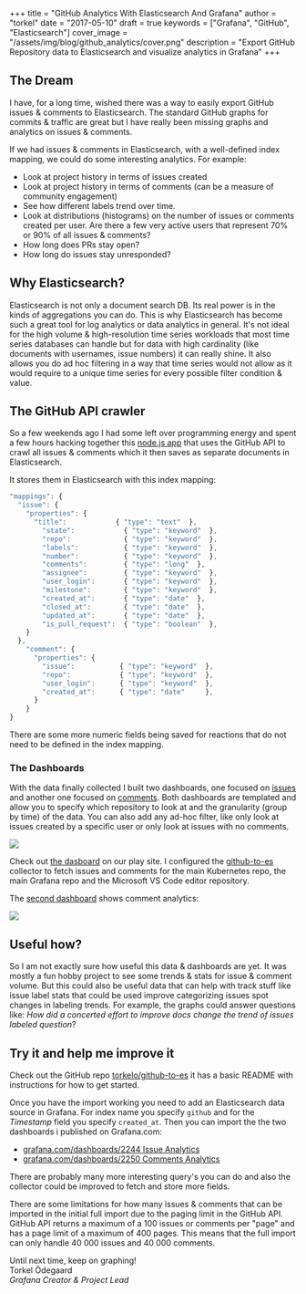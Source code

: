 +++
title = "GitHub Analytics With Elasticsearch And Grafana"
author = "torkel"
date = "2017-05-10"
draft = true
keywords = ["Grafana", "GitHub", "Elasticsearch"]
cover_image = "/assets/img/blog/github_analytics/cover.png"
description = "Export GitHub Repository data to Elasticsearch and visualize analytics in Grafana"
+++

## The Dream

I have, for a long time, wished there was a way to easily export GitHub issues & comments to
Elasticsearch. The standard GitHub graphs for commits & traffic are great but I have
really been missing graphs and analytics on issues & comments.

If we had issues & comments in Elasticsearch, with a well-defined index mapping, we could do some
interesting analytics. For example:

- Look at project history in terms of issues created
- Look at project history in terms of comments (can be a measure of community engagement)
- See how different labels trend over time.
- Look at distributions (histograms) on the number of issues or comments created per user. Are there a few very active users that represent 70% or 90% of all issues & comments?
- How long does PRs stay open?
- How long do issues stay unresponded?

## Why Elasticsearch?

Elasticsearch is not only a document search DB. Its real power is in the kinds of aggregations you can do. This is why
Elasticsearch has become such a great tool for log analytics or data analytics in general. It's not ideal for
the high volume & high-resolution time series workloads that most time series databases can handle but for
data with high cardinality (like documents with usernames, issue numbers) it can really shine. It also allows
you do ad hoc filtering in a way that time series would not allow as it would require to a unique time series
for every possible filter condition & value.

## The GitHub API crawler

So a few weekends ago I had some left over programming energy and spent a few hours hacking together
this [node.js app](https://github.com/torkelo/github-to-es) that uses the GitHub API to crawl all issues & comments which it
then saves as separate documents in Elasticsearch.

It stores them in Elasticsearch with this index mapping:
```javascript
"mappings": {
  "issue": {
    "properties": {
      "title":            { "type": "text"  },
        "state":            { "type": "keyword"  },
        "repo":             { "type": "keyword"  },
        "labels":           { "type": "keyword"  },
        "number":           { "type": "keyword"  },
        "comments":         { "type": "long"  },
        "assignee":         { "type": "keyword"  },
        "user_login":       { "type": "keyword"  },
        "milestone":        { "type": "keyword"  },
        "created_at":       { "type": "date"  },
        "closed_at":        { "type": "date"  },
        "updated_at":       { "type": "date"  },
        "is_pull_request":  { "type": "boolean"  },
    }
  },
    "comment": {
      "properties": {
        "issue":           { "type": "keyword"  },
        "repo":            { "type": "keyword"  },
        "user_login":      { "type": "keyword"  },
        "created_at":      { "type": "date"     },
      }
    }
}
```

There are some more numeric fields being saved for reactions that do not need to be defined
in the index mapping.

### The Dashboards

With the data finally collected I built two dashboards, one focused on [issues](http://play.grafana.org/dashboard/db/github-repo-trends-issues) and another one
focused on [comments](http://play.grafana.org/dashboard/db/github-repo-trends-comments). Both dashboards are templated and allow you to specify which repository
to look at and the granularity (group by time) of the data. You can also add any ad-hoc filter, like
only look at issues created by a specific user or only look at issues with no comments.

![](/assets/img/blog/github_analytics/issue_trends.png)

Check out [the dasboard](http://play.grafana.org/dashboard/db/github-repo-trends-issues) on our play site. I configured the
[github-to-es](https://github.com/torkelo/github-to-es) collector to fetch issues and comments for the main Kubernetes repo, the
main Grafana repo and the Microsoft VS Code editor repository.

The [second dashboard](http://play.grafana.org/dashboard/db/github-repo-trends-comments) shows comment analytics:

![](/assets/img/blog/github_analytics/comment_trends.png)

## Useful how?

So I am not exactly sure how useful this data & dashboards are yet. It was mostly a fun hobby project to see some trends & stats
for issue & comment volume. But this could also be useful data that can help with track stuff like issue label stats that could
be used improve categorizing issues spot changes in labeling trends. For example, the graphs could answer questions like:
*How did a concerted effort to improve docs change the trend of issues labeled question*?

## Try it and help me improve it

Check out the GitHub repo [torkelo/github-to-es](https://github.com/torkelo/github-to-es) it has a basic README with instructions
for how to get started.

Once you have the import working you need to add an Elasticsearch data source in Grafana. For index name you specify `github`
and for the *Timestamp* field you specify `created_at`. Then you can import the the two dashboards i published on Grafana.com:

- [grafana.com/dashboards/2244 Issue Analytics](https://grafana.com/dashboards/2244)
- [grafana.com/dashboards/2250 Comments Analytics](https://grafana.com/dashboards/2250)

There are probably many more interesting query's you can do and also the collector could be improved to fetch and store more fields.

There are some limitations for how many issues & comments that can be imported in the initial full import due to the paging limit
in the GitHub API. GitHub API returns a maximum of a 100 issues or comments per "page" and has a page limit of a maximum of 400 pages. This
means that the full import can only handle 40 000 issues and 40 000 comments.


Until next time, keep on graphing!<br>
Torkel Ödegaard<br>
*Grafana Creator & Project Lead<br>*
